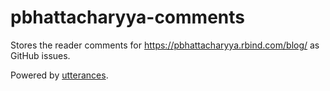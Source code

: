 # pbhattacharyya-comments
Stores the reader comments for https://pbhattacharyya.rbind.com/blog/ as GitHub issues.

Powered by [utterances](https://utteranc.es/).

